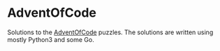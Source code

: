# AdventOfCode

Solutions to the [AdventOfCode](http://www.adventofcode.com) puzzles. The solutions are written using mostly Python3 and some Go.
